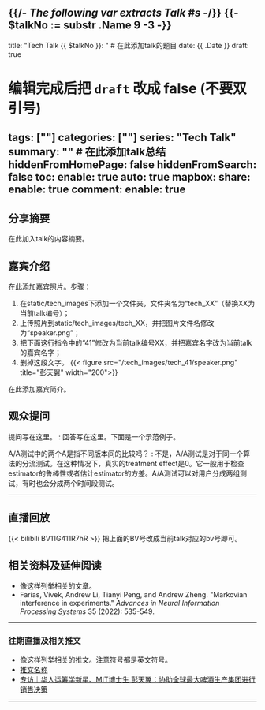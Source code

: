 {{/*- The following var extracts Talk #s -*/}}
{{- $talkNo := substr .Name 9 -3 -}}
---
title: "Tech Talk {{ $talkNo }}: " # 在此添加talk的题目
date: {{ .Date }}
draft: true
# 编辑完成后把 `draft` 改成 false (不要双引号)
tags: [""]
categories: [""]
series: "Tech Talk"
summary: "" # 在此添加talk总结
hiddenFromHomePage: false
hiddenFromSearch: false
toc:
  enable: true
  auto: true
mapbox:
share:
  enable: true
comment:
  enable: true
---
 

## 分享摘要
在此加入talk的内容摘要。


## 嘉宾介绍
在此添加嘉宾照片。步骤：
1. 在static/tech_images下添加一个文件夹，文件夹名为“tech_XX”（替换XX为当前talk编号）；
2. 上传照片到static/tech_images/tech_XX，并把图片文件名修改为“speaker.png”；
3. 把下面这行指令中的“41”修改为当前talk编号XX，并把嘉宾名字改为当前talk的嘉宾名字；
4. 删掉这段文字。
{{< figure src="/tech_images/tech_41/speaker.png" title="彭天翼" width="200">}}

在此添加嘉宾简介。

 
## 观众提问
提问写在这里。
: 回答写在这里。下面是一个示范例子。


A/A测试中的两个A是指不同版本间的比较吗？
: 不是，A/A测试是对于同一个算法的分流测试。在这种情况下，真实的treatment effect是0。它一般用于检查estimator的鲁棒性或者估计estimator的方差。A/A测试可以对用户分成两组测试，有时也会分成两个时间段测试。


---

## 直播回放
{{< bilibili BV11G411R7hR >}}
把上面的BV号改成当前talk对应的bv号即可。


## 相关资料及延伸阅读
- 像这样列举相关的文章。
- Farias, Vivek, Andrew Li, Tianyi Peng, and Andrew Zheng. "Markovian interference in experiments." *Advances in Neural Information Processing Systems* 35 (2022): 535-549.

---

### 往期直播及相关推文
- 像这样列举相关的推文。注意符号都是英文符号。
- [推文名称](推文链接)
- [专访｜华人运筹学新星、MIT博士生 彭天翼：协助全球最大啤酒生产集团进行销售决策](https://mp.weixin.qq.com/s/GSfAatYmLMcVna1Q12exHA)
---